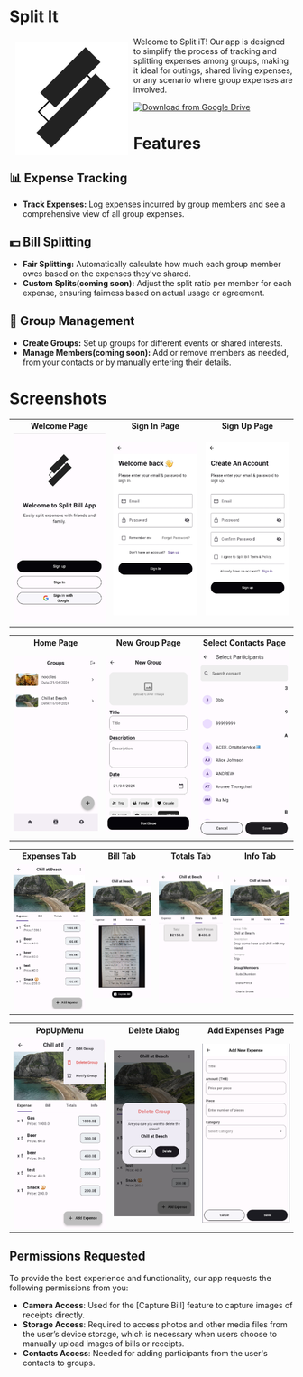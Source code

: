 # Split It

<img src="assets/logo.png" align="left"
width="200" hspace="10" vspace="10">
Welcome to Split iT! Our app is designed to simplify the process of tracking and splitting expenses among groups, making it ideal for outings, shared living expenses, or any scenario where group expenses are involved.
<p align="left">
<a href="https://drive.google.com/file/d/1j_CN-AZOl8G5u_kNzQHPVO800neMMpuM/view?usp=sharing">
    <img alt="Download from Google Drive"
        height="80"
        src="https://cdn.discordapp.com/attachments/1150116334617759794/1231316379374850119/image.png?ex=663683bd&is=66240ebd&hm=5127465c80ba744f92789921d223fda4df4c1cedeb09944b6fba7cb6111abd99&" />
</a>  
</p>

# Features

## 📊 Expense Tracking
- **Track Expenses:** Log expenses incurred by group members and see a comprehensive view of all group expenses.

## 💵 Bill Splitting
- **Fair Splitting:** Automatically calculate how much each group member owes based on the expenses they've shared.
- **Custom Splits(coming soon):** Adjust the split ratio per member for each expense, ensuring fairness based on actual usage or agreement.

## 👥 Group Management
- **Create Groups:** Set up groups for different events or shared interests.
- **Manage Members(coming soon):** Add or remove members as needed, from your contacts or by manually entering their details.

# Screenshots

<table>
  <tr>
    <th>Welcome Page</th>
    <th>Sign In Page</th>
    <th>Sign Up Page</th>
  </tr>
  <tr>
    <td><img src="screenshot/Welcome_page.jpg" alt="Welcome Page" width="250"/></td>
    <td><img src="screenshot/Sign_in.jpg" alt="Sign In Page" width="250"/></td>
    <td><img src="screenshot/Sign_up.jpg" alt="Sign Up Page" width="250"/></td>
  </tr>
</table>

<table>
  <tr>
    <th>Home Page</th>
    <th>New Group Page</th>
    <th>Select Contacts Page</th>
  </tr>
  <tr>
    <td><img src="screenshot/HOME.jpg" alt="Home Page" width="250"/></td>
    <td><img src="screenshot/New_group.jpg" alt="New Group Page" width="250"/></td>
    <td><img src="screenshot/Select Participants.jpg" alt="Select Contacts Page" width="250"/></td>
  </tr>
</table>

<table>
  <tr>
    <th>Expenses Tab</th>
    <th>Bill Tab</th>
    <th>Totals Tab</th>
    <th>Info Tab</th>
  </tr>
  <tr>
    <td><img src="screenshot/GroupDetail.jpg" alt="Expenses Tabview" width="200"/></td>
    <td><img src="screenshot/Bill.jpg" alt="Bill Tabview" width="200"/></td>
    <td><img src="screenshot/Total.jpg" alt="Totals Tabview" width="200"/></td>
    <td><img src="screenshot/Infomation.jpg" alt="Info Tabview" width="200"/></td>
  </tr>
</table>

<table>
  <tr>
    <th>PopUpMenu</th>
    <th>Delete Dialog</th>
    <th>Add Expenses Page</th>
  </tr>
  <tr>
    <td><img src="screenshot/PopupMenuButton.jpg" alt="PopupMenu" width="250"/></td>
    <td><img src="screenshot/Delete.jpg" alt="Delete Dialog" width="250"/></td>
    <td><img src="screenshot/addExpense.png" alt="Add Expense Page" width="250"/></td>
  </tr>
</table>


## Permissions Requested

To provide the best experience and functionality, our app requests the following permissions from you:

- **Camera Access**: Used for the [Capture Bill] feature to capture images of receipts directly.
- **Storage Access**: Required to access photos and other media files from the user’s device storage, which is necessary when users choose to manually upload images of bills or receipts.
- **Contacts Access**: Needed for adding participants from the user's contacts to groups.
